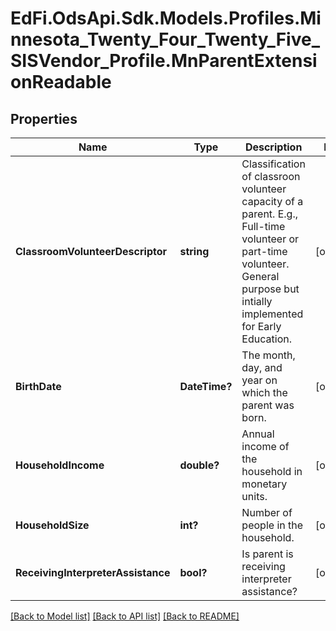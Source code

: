 # EdFi.OdsApi.Sdk.Models.Profiles.Minnesota_Twenty_Four_Twenty_Five_SISVendor_Profile.MnParentExtensionReadable

## Properties

Name | Type | Description | Notes
------------ | ------------- | ------------- | -------------
**ClassroomVolunteerDescriptor** | **string** | Classification of classroon volunteer capacity of a parent. E.g., Full-time volunteer or part-time volunteer. General purpose but intially implemented for Early Education. | [optional] 
**BirthDate** | **DateTime?** | The month, day, and year on which the parent was born. | [optional] 
**HouseholdIncome** | **double?** | Annual income of the household in monetary units. | [optional] 
**HouseholdSize** | **int?** | Number of people in the household. | [optional] 
**ReceivingInterpreterAssistance** | **bool?** | Is parent is receiving interpreter assistance? | [optional] 

[[Back to Model list]](../README.md#documentation-for-models) [[Back to API list]](../README.md#documentation-for-api-endpoints) [[Back to README]](../README.md)

